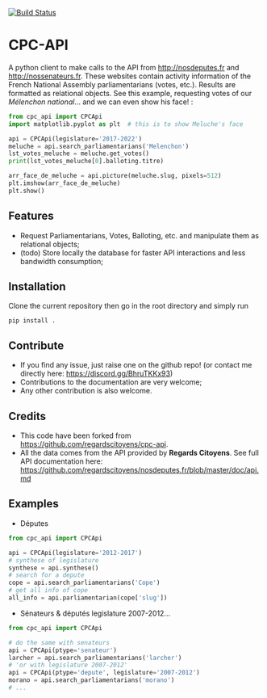 [![Build Status](https://travis-ci.org/regardscitoyens/cpc-api.svg)](https://travis-ci.org/regardscitoyens/cpc-api)

# CPC-API
A python client to make calls to the API from http://nosdeputes.fr and http://nossenateurs.fr. These websites
contain activity information of the French National Assembly parliamentarians (votes, etc.). 
Results are formatted as relational objects. See this example, requesting votes of our *Mélenchon national*... and we can even show his face!
:

```python
from cpc_api import CPCApi
import matplotlib.pyplot as plt  # this is to show Meluche's face

api = CPCApi(legislature='2017-2022')
meluche = api.search_parliamentarians('Melenchon')
lst_votes_meluche = meluche.get_votes()
print(lst_votes_meluche[0].balloting.titre)

arr_face_de_meluche = api.picture(meluche.slug, pixels=512)
plt.imshow(arr_face_de_meluche)
plt.show()
```

## Features

- Request Parliamentarians, Votes, Balloting, etc. and manipulate them as relational objects;
- (todo) Store locally the database for faster API interactions and less bandwidth consumption;

## Installation


Clone the current repository then go in the root directory and simply run

    pip install .

## Contribute


- If you find any issue, just raise one on the github repo! (or contact me directly here: https://discord.gg/BhruTKKx93)
- Contributions to the documentation are very welcome;
- Any other contribution is also welcome.

## Credits

- This code have been forked from https://github.com/regardscitoyens/cpc-api.
- All the data comes from the API provided by **Regards Citoyens**. See full API documentation here: https://github.com/regardscitoyens/nosdeputes.fr/blob/master/doc/api.md


## Examples

 * Députes

```python
from cpc_api import CPCApi

api = CPCApi(legislature='2012-2017')
# synthese of legislature
synthese = api.synthese()
# search for a depute
cope = api.search_parliamentarians('Cope')
# get all info of cope
all_info = api.parliamentarian(cope['slug'])
```

 * Sénateurs & députés legislature 2007-2012...

```python
from cpc_api import CPCApi

# do the same with senateurs
api = CPCApi(ptype='senateur')
larcher = api.search_parliamentarians('larcher')
# 'or with legislature 2007-2012'
api = CPCApi(ptype='depute', legislature='2007-2012')
morano = api.search_parliamentarians('morano')
# ...
```

